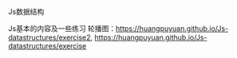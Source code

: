 Js数据结构

Js基本的内容及一些练习
 轮播图：https://huangpuyuan.github.io/Js-datastructures/exercise2,
 https://huangpuyuan.github.io/Js-datastructures/exercise